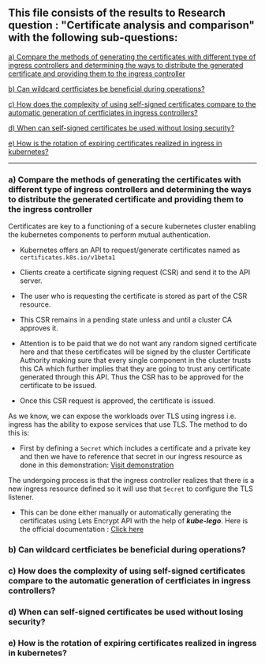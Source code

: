 ## This file consists of the results to Research question : "Certificate analysis and comparison" with the following sub-questions:

<a href="https://github.com/dikshita-git/RP_Ingress_security-IPv4_and_IPv6/blob/main/K3s/Chapters/Results/3.2_Certificate_analysis_and_comparison.md#a-compare-the-methods-of-generating-the-certificates-with-different-type-of-ingress-controllers-and-determining-the-ways-to-distribute-the-generated-certificate-and-providing-them-to-the-ingress-controller">a) Compare the methods of generating the certificates with different type of ingress controllers and determining the ways to distribute the generated certificate and providing them to the ingress controller</a>

<a href="">b) Can wildcard certficiates be beneficial during operations?</a>

<a href="">c) How does the complexity of using self-signed certificates compare to the automatic generation of certficiates in ingress controllers?</a>
  
<a href="">d) When can self-signed certificates be used without losing security?</a>
  
<a href="">e) How is the rotation of expiring certificates realized in ingress in kubernetes?</a>


------------------------------------------------------------------------------------------------------

### a) Compare the methods of generating the certificates with different type of ingress controllers and determining the ways to distribute the generated certificate and providing them to the ingress controller

Certificates are key to a functioning of a secure kubernetes cluster enabling the kubernetes components to perform mutual authentication. 

* Kubernetes offers an API to request/generate certificates named as <code>certificates.k8s.io/v1beta1</code>

* Clients create a certificate signing request (CSR) and send it to the API server.

* The user who is requesting the certificate is stored as part of the CSR resource.

* This CSR remains in a pending state unless and until a cluster CA approves it.

 - Attention is to be paid that we do not want any random signed certificate here and that these certificates will be signed by the cluster Certificate Authority making sure that every single component in the cluster trusts this CA which further implies that they are going to trust any certificate generated through this API. Thus the CSR has to be approved for the certificate to be issued.

* Once this CSR request is approved, the certificate is issued.

As we know, we can expose the workloads over TLS using ingress i.e. ingress has the ability to expose services that use TLS. The method to do this is:

* First by defining a <code>Secret</code> which includes a certificate and a private key and then we have to reference that secret in our ingress resource as done in this demonstration: <a href="https://github.com/dikshita-git/RP_Ingress_security-IPv4_and_IPv6/tree/main/K3s/Demo/Certificate_with_k3s%2BHaProxy/credentials">Visit demonstration</a>

The undergoing process is that the ingress controller realizes that there is a new ingress resource defined so it will use that <code>Secret</code> to configure the TLS listener.

* This can be done either manually or automatically generating the certificates using Lets Encrypt API with the help of ***kube-lego***. Here is the official documentation : <a href="https://www.jetstack.io/open-source/kube-lego/">Click here</a>


### b) Can wildcard certficiates be beneficial during operations?

### c) How does the complexity of using self-signed certificates compare to the automatic generation of certficiates in ingress controllers?

### d) When can self-signed certificates be used without losing security?

### e) How is the rotation of expiring certificates realized in ingress in kubernetes?

